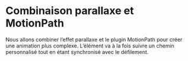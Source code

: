 # Combinaison parallaxe et MotionPath

Nous allons combiner l’effet parallaxe et le plugin MotionPath pour créer une animation plus complexe. L’élément va à la fois suivre un chemin personnalisé tout en étant synchronisé avec le défilement.

<!--

https://codepen.io/tim-momo/pen/ZEdxOBz/0b4dbe9cd97360280c229c486e2fb215?editors=1111

-->